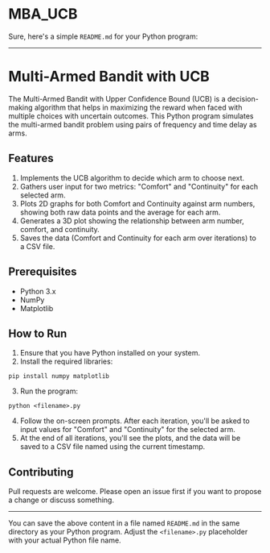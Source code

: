 # MBA_UCB

Sure, here's a simple `README.md` for your Python program:

---

# Multi-Armed Bandit with UCB

The Multi-Armed Bandit with Upper Confidence Bound (UCB) is a decision-making algorithm that helps in maximizing the reward when faced with multiple choices with uncertain outcomes. This Python program simulates the multi-armed bandit problem using pairs of frequency and time delay as arms.

## Features

1. Implements the UCB algorithm to decide which arm to choose next.
2. Gathers user input for two metrics: "Comfort" and "Continuity" for each selected arm.
3. Plots 2D graphs for both Comfort and Continuity against arm numbers, showing both raw data points and the average for each arm.
4. Generates a 3D plot showing the relationship between arm number, comfort, and continuity.
5. Saves the data (Comfort and Continuity for each arm over iterations) to a CSV file.

## Prerequisites

- Python 3.x
- NumPy
- Matplotlib

## How to Run

1. Ensure that you have Python installed on your system.
2. Install the required libraries:

```
pip install numpy matplotlib
```

3. Run the program:

```
python <filename>.py
```

4. Follow the on-screen prompts. After each iteration, you'll be asked to input values for "Comfort" and "Continuity" for the selected arm.
5. At the end of all iterations, you'll see the plots, and the data will be saved to a CSV file named using the current timestamp.

## Contributing

Pull requests are welcome. Please open an issue first if you want to propose a change or discuss something.

---

You can save the above content in a file named `README.md` in the same directory as your Python program. Adjust the `<filename>.py` placeholder with your actual Python file name.